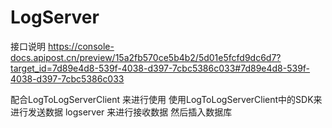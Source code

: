 # LogServer


接口说明
https://console-docs.apipost.cn/preview/15a2fb570ce5b4b2/5d01e5fcfd9dc6d7?target_id=7d89e4d8-539f-4038-d397-7cbc5386c033#7d89e4d8-539f-4038-d397-7cbc5386c033

配合LogToLogServerClient 来进行使用    使用LogToLogServerClient中的SDK来进行发送数据   logserver 来进行接收数据  然后插入数据库 
